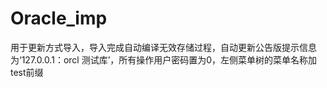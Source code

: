 Oracle_imp
==========
用于更新方式导入，导入完成自动编译无效存储过程，自动更新公告版提示信息为‘127.0.0.1：orcl 测试库’，所有操作用户密码置为0，左侧菜单树的菜单名称加test前缀
